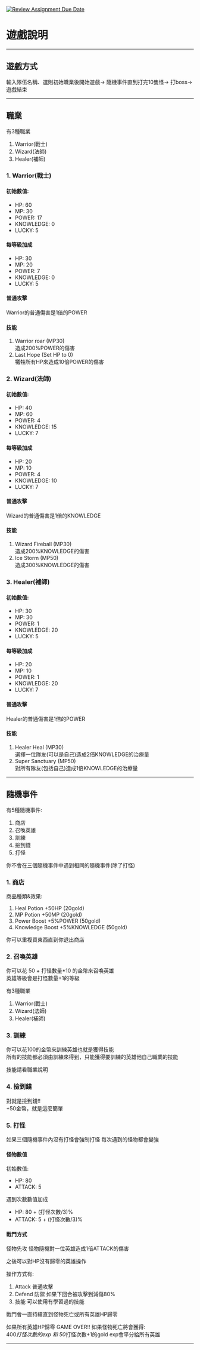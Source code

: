 [![Review Assignment Due Date](https://classroom.github.com/assets/deadline-readme-button-22041afd0340ce965d47ae6ef1cefeee28c7c493a6346c4f15d667ab976d596c.svg)](https://classroom.github.com/a/_v8RbUGg)

# 遊戲說明

***

## 遊戲方式

輸入隊伍名稱、選則初始職業後開始遊戲->
隨機事件直到打完10隻怪->
打boss->遊戲結束

***

## 職業

有3種職業
1. Warrior(戰士)
2. Wizard(法師)
3. Healer(補師)

### 1. Warrior(戰士)

#### 初始數值:
- HP: 60
- MP: 30
- POWER: 17
- KNOWLEDGE: 0
- LUCKY: 5

#### 每等級加成
- HP: 30
- MP: 20
- POWER: 7
- KNOWLEDGE: 0
- LUCKY: 5

#### 普通攻擊
Warrior的普通傷害是1倍的POWER

#### 技能
1. Warrior roar (MP30)  
造成200%POWER的傷害
3. Last Hope (Set HP to 0)  
犧牲所有HP來造成10倍POWER的傷害

### 2. Wizard(法師)

#### 初始數值:
- HP: 40
- MP: 60
- POWER: 4
- KNOWLEDGE: 15
- LUCKY: 7

#### 每等級加成
- HP: 20
- MP: 10
- POWER: 4
- KNOWLEDGE: 10
- LUCKY: 7

#### 普通攻擊
Wizard的普通傷害是1倍的KNOWLEDGE

#### 技能
1. Wizard Fireball (MP30)  
造成200%KNOWLEDGE的傷害
3. Ice Storm (MP50)  
造成300%KNOWLEDGE的傷害

### 3. Healer(補師)



#### 初始數值:
- HP: 30
- MP: 30
- POWER: 1
- KNOWLEDGE: 20
- LUCKY: 5

#### 每等級加成
- HP: 20
- MP: 10
- POWER: 1
- KNOWLEDGE: 20
- LUCKY: 7

#### 普通攻擊
Healer的普通傷害是1倍的POWER

#### 技能
1. Healer Heal (MP30)  
選擇一位隊友(可以是自己)造成2倍KNOWLEDGE的治療量
3. Super Sanctuary (MP50)    
對所有隊友(包括自己)造成1倍KNOWLEDGE的治療量

***

## 隨機事件

有5種隨機事件:
1. 商店
2. 召喚英雄
3. 訓練
4. 撿到錢
5. 打怪

你不會在三個隨機事件中遇到相同的隨機事件(除了打怪)

### 1. 商店

商品種類&效果:
1. Heal Potion +50HP (20gold)
2. MP Potion +50MP (20gold)
3. Power Boost +5%POWER (50gold)
4. Knowledge Boost +5%KNOWLEDGE (50gold)

你可以重複買東西直到你退出商店

### 2. 召喚英雄

你可以花 50 + 打怪數量*10 的金幣來召喚英雄  
英雄等級會是打怪數量+1的等級

有3種職業
1. Warrior(戰士)
2. Wizard(法師)
3. Healer(補師)

### 3. 訓練

你可以花100的金幣來訓練英雄也就是獲得技能  
所有的技能都必須由訓練來得到，只能獲得要訓練的英雄他自己職業的技能

技能請看職業說明

### 4. 撿到錢

對就是撿到錢!!  
+50金幣，就是這麼簡單

### 5. 打怪

如果三個隨機事件內沒有打怪會強制打怪
每次遇到的怪物都會變強

#### 怪物數值

初始數值:
- HP: 80
- ATTACK: 5

遇到次數數值加成
- HP: 80 + (打怪次數/3)%
- ATTACK: 5 + (打怪次數/3)%

#### 戰鬥方式

怪物先攻
怪物隨機對一位英雄造成1倍ATTACK的傷害

之後可以對HP沒有歸零的英雄操作

操作方式有:
1. Attack 普通攻擊
2. Defend 防禦 如果下回合被攻擊到減傷80%
3. 技能 可以使用有學習過的技能

戰鬥會一直持續直到怪物死亡或所有英雄HP歸零

如果所有英雄HP歸零 GAME OVER!!
如果怪物死亡將會獲得:  
400*打怪次數的exp 和 50*打怪次數+1的gold
exp會平分給所有英雄

***

  




